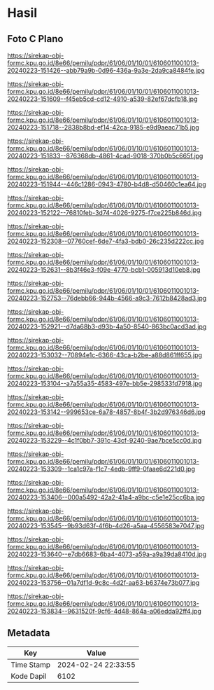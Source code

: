 # Hasil

## Foto C Plano

https://sirekap-obj-formc.kpu.go.id/8e66/pemilu/pdpr/61/06/01/10/01/6106011001013-20240223-151426--abb79a9b-0d96-436a-9a3e-2da9ca8484fe.jpg

https://sirekap-obj-formc.kpu.go.id/8e66/pemilu/pdpr/61/06/01/10/01/6106011001013-20240223-151609--f45eb5cd-cd12-4910-a539-82ef67dcfb18.jpg

https://sirekap-obj-formc.kpu.go.id/8e66/pemilu/pdpr/61/06/01/10/01/6106011001013-20240223-151718--2838b8bd-ef14-42ca-9185-e9d9aeac71b5.jpg

https://sirekap-obj-formc.kpu.go.id/8e66/pemilu/pdpr/61/06/01/10/01/6106011001013-20240223-151833--876368db-4861-4cad-9018-370b0b5c665f.jpg

https://sirekap-obj-formc.kpu.go.id/8e66/pemilu/pdpr/61/06/01/10/01/6106011001013-20240223-151944--446c1286-0943-4780-b4d8-d50460c1ea64.jpg

https://sirekap-obj-formc.kpu.go.id/8e66/pemilu/pdpr/61/06/01/10/01/6106011001013-20240223-152122--76810feb-3d74-4026-9275-f7ce225b846d.jpg

https://sirekap-obj-formc.kpu.go.id/8e66/pemilu/pdpr/61/06/01/10/01/6106011001013-20240223-152308--07760cef-6de7-4fa3-bdb0-26c235d222cc.jpg

https://sirekap-obj-formc.kpu.go.id/8e66/pemilu/pdpr/61/06/01/10/01/6106011001013-20240223-152631--8b3f46e3-f09e-4770-bcb1-005913d10eb8.jpg

https://sirekap-obj-formc.kpu.go.id/8e66/pemilu/pdpr/61/06/01/10/01/6106011001013-20240223-152753--76debb66-944b-4566-a9c3-7612b8428ad3.jpg

https://sirekap-obj-formc.kpu.go.id/8e66/pemilu/pdpr/61/06/01/10/01/6106011001013-20240223-152921--d7da68b3-d93b-4a50-8540-863bc0acd3ad.jpg

https://sirekap-obj-formc.kpu.go.id/8e66/pemilu/pdpr/61/06/01/10/01/6106011001013-20240223-153032--70894e1c-6366-43ca-b2be-a88d861ff655.jpg

https://sirekap-obj-formc.kpu.go.id/8e66/pemilu/pdpr/61/06/01/10/01/6106011001013-20240223-153104--a7a55a35-4583-497e-bb5e-298533fd7918.jpg

https://sirekap-obj-formc.kpu.go.id/8e66/pemilu/pdpr/61/06/01/10/01/6106011001013-20240223-153142--999653ce-6a78-4857-8b4f-3b2d976346d6.jpg

https://sirekap-obj-formc.kpu.go.id/8e66/pemilu/pdpr/61/06/01/10/01/6106011001013-20240223-153229--4c1f0bb7-391c-43cf-9240-9ae7bce5cc0d.jpg

https://sirekap-obj-formc.kpu.go.id/8e66/pemilu/pdpr/61/06/01/10/01/6106011001013-20240223-153309--1ca1c97a-f1c7-4edb-9ff9-0faae6d221d0.jpg

https://sirekap-obj-formc.kpu.go.id/8e66/pemilu/pdpr/61/06/01/10/01/6106011001013-20240223-153406--000a5492-42a2-41a4-a9bc-c5e1e25cc6ba.jpg

https://sirekap-obj-formc.kpu.go.id/8e66/pemilu/pdpr/61/06/01/10/01/6106011001013-20240223-153545--9b93d63f-4f6b-4d26-a5aa-4556583e7047.jpg

https://sirekap-obj-formc.kpu.go.id/8e66/pemilu/pdpr/61/06/01/10/01/6106011001013-20240223-153640--e7db6683-6ba4-4073-a59a-a9a39da8410d.jpg

https://sirekap-obj-formc.kpu.go.id/8e66/pemilu/pdpr/61/06/01/10/01/6106011001013-20240223-153756--01a7df1d-9c8c-4d2f-aa63-b6374e73b077.jpg

https://sirekap-obj-formc.kpu.go.id/8e66/pemilu/pdpr/61/06/01/10/01/6106011001013-20240223-153834--9631520f-9cf6-4d48-864a-a06edda92ff4.jpg


## Metadata

| Key        | Value               |
| ---------- | ------------------- |
| Time Stamp | 2024-02-24 22:33:55 |
| Kode Dapil | 6102                |



